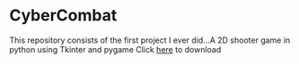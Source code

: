 # CyberCombat
This repository consists of the first project I ever did...A 2D shooter game in python using Tkinter and pygame
Click [here](https://drive.google.com/file/d/19BG9n-nYOBL5arsDaCAZqaCbwMC3huyn/view?usp=share_link) to download
